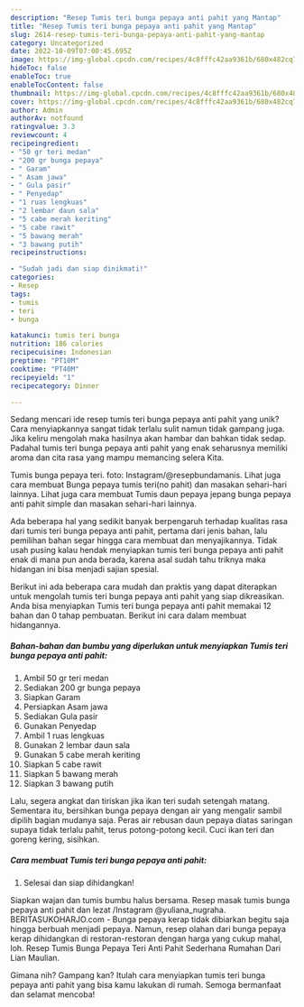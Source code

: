 ```yaml
---
description: "Resep Tumis teri bunga pepaya anti pahit yang Mantap"
title: "Resep Tumis teri bunga pepaya anti pahit yang Mantap"
slug: 2614-resep-tumis-teri-bunga-pepaya-anti-pahit-yang-mantap
category: Uncategorized
date: 2022-10-09T07:00:45.695Z
image: https://img-global.cpcdn.com/recipes/4c8fffc42aa9361b/680x482cq70/tumis-teri-bunga-pepaya-anti-pahit-foto-resep-utama.jpg
hideToc: false
enableToc: true
enableTocContent: false
thumbnail: https://img-global.cpcdn.com/recipes/4c8fffc42aa9361b/680x482cq70/tumis-teri-bunga-pepaya-anti-pahit-foto-resep-utama.jpg
cover: https://img-global.cpcdn.com/recipes/4c8fffc42aa9361b/680x482cq70/tumis-teri-bunga-pepaya-anti-pahit-foto-resep-utama.jpg
author: Admin
authorAv: notfound
ratingvalue: 3.3
reviewcount: 4
recipeingredient:
- "50 gr teri medan"
- "200 gr bunga pepaya"
- " Garam"
- " Asam jawa"
- " Gula pasir"
- " Penyedap"
- "1 ruas lengkuas"
- "2 lembar daun sala"
- "5 cabe merah keriting"
- "5 cabe rawit"
- "5 bawang merah"
- "3 bawang putih"
recipeinstructions:

- "Sudah jadi dan siap dinikmati!"
categories:
- Resep
tags:
- tumis
- teri
- bunga

katakunci: tumis teri bunga 
nutrition: 186 calories
recipecuisine: Indonesian
preptime: "PT10M"
cooktime: "PT40M"
recipeyield: "1"
recipecategory: Dinner

---
```





Sedang mencari ide resep tumis teri bunga pepaya anti pahit yang unik? Cara menyiapkannya sangat tidak terlalu sulit namun tidak gampang juga. Jika keliru mengolah maka hasilnya akan hambar dan bahkan tidak sedap. Padahal tumis teri bunga pepaya anti pahit yang enak seharusnya memiliki aroma dan cita rasa yang mampu memancing selera Kita.





Tumis bunga pepaya teri. foto: Instagram/@resepbundamanis. Lihat juga cara membuat Bunga pepaya tumis teri(no pahit) dan masakan sehari-hari lainnya. Lihat juga cara membuat Tumis daun pepaya jepang bunga pepaya anti pahit simple dan masakan sehari-hari lainnya.

Ada beberapa hal yang sedikit banyak berpengaruh terhadap kualitas rasa dari tumis teri bunga pepaya anti pahit, pertama dari jenis bahan, lalu pemilihan bahan segar hingga cara membuat dan menyajikannya. Tidak usah pusing kalau hendak menyiapkan tumis teri bunga pepaya anti pahit enak di mana pun anda berada, karena asal sudah tahu triknya maka hidangan ini bisa menjadi sajian spesial.






Berikut ini ada beberapa cara mudah dan praktis yang dapat diterapkan untuk mengolah tumis teri bunga pepaya anti pahit yang siap dikreasikan. Anda bisa menyiapkan Tumis teri bunga pepaya anti pahit memakai 12 bahan dan 0 tahap pembuatan. Berikut ini cara dalam membuat hidangannya.

<!--inarticleads1-->

##### Bahan-bahan dan bumbu yang diperlukan untuk menyiapkan Tumis teri bunga pepaya anti pahit:

1. Ambil 50 gr teri medan
1. Sediakan 200 gr bunga pepaya
1. Siapkan  Garam
1. Persiapkan  Asam jawa
1. Sediakan  Gula pasir
1. Gunakan  Penyedap
1. Ambil 1 ruas lengkuas
1. Gunakan 2 lembar daun sala
1. Gunakan 5 cabe merah keriting
1. Siapkan 5 cabe rawit
1. Siapkan 5 bawang merah
1. Siapkan 3 bawang putih


Lalu, segera angkat dan tiriskan jika ikan teri sudah setengah matang. Sementara itu, bersihkan bunga pepaya dengan air yang mengalir sambil dipilih bagian mudanya saja. Peras air rebusan daun pepaya diatas saringan supaya tidak terlalu pahit, terus potong-potong kecil. Cuci ikan teri dan goreng kering, sisihkan. 

<!--inarticleads2-->

##### Cara membuat Tumis teri bunga pepaya anti pahit:


1. Selesai dan siap dihidangkan!

Siapkan wajan dan tumis bumbu halus bersama. Resep masak tumis bunga pepaya anti pahit dan lezat /Instagram @yuliana_nugraha. BERITASUKOHARJO.com - Bunga pepaya kerap tidak dibiarkan begitu saja hingga berbuah menjadi pepaya. Namun, resep olahan dari bunga pepaya kerap dihidangkan di restoran-restoran dengan harga yang cukup mahal, loh. Resep Tumis Bunga Pepaya Teri Anti Pahit Sederhana Rumahan Dari Lian Maulian. 

Gimana nih? Gampang kan? Itulah cara menyiapkan tumis teri bunga pepaya anti pahit yang bisa kamu lakukan di rumah. Semoga bermanfaat dan selamat mencoba!
